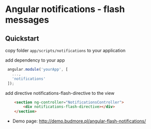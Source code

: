 Angular notifications - flash messages
===============


Quickstart
---

copy folder ```app/scripts/notifications``` to your application

add dependency to your app

```javascript
 angular.module('yourApp', [
   ...,
   'notifications'
 ]);
```

add directive notifications-flash-directive to the view

```html
	<section ng-controller="NotificationsController">
		<div notifications-flash-directive></div>
	</section>
```

- Demo page: http://demo.budmore.pl/angular-flash-notifications/
